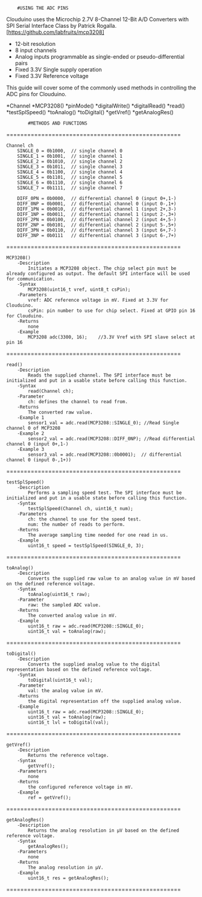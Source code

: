 ﻿
		#USING THE ADC PINS

Clouduino uses the Microchip 2.7V 8-Channel 12-Bit A/D Converters with SPI Serial Interface Class by Patrick Rogalla. [https://github.com/labfruits/mcp3208] 

  * 12-bit resolution
  * 8 input channels
  * Analog inputs programmable as single-ended or pseudo-differential pairs
  * Fixed 3.3V Single supply operation
  * Fixed 3.3V Reference voltage

This guide will cover some of the commonly used methods in controlling the ADC pins for Clouduino. 

   *Channel
   *MCP3208()
   *pinMode()
   *digitalWrite()
   *digitalRead()
   *read()
   *testSplSpeed()
   *toAnalog()
   *toDigital()
   *getVref()
   *getAnalogRes()


            #METHODS AND FUNCTIONS 
==================================================

    Channel ch     
        SINGLE_0 = 0b1000,  // single channel 0 
        SINGLE_1 = 0b1001,  // single channel 1 
        SINGLE_2 = 0b1010,  // single channel 2 
        SINGLE_3 = 0b1011,  // single channel 3 
        SINGLE_4 = 0b1100,  // single channel 4 
        SINGLE_5 = 0b1101,  // single channel 5 
        SINGLE_6 = 0b1110,  // single channel 6 
        SINGLE_7 = 0b1111,  // single channel 7 

        DIFF_0PN = 0b0000,  // differential channel 0 (input 0+,1-) 
        DIFF_0NP = 0b0001,  // differential channel 0 (input 0-,1+)
        DIFF_1PN = 0b0010,  // differential channel 1 (input 2+,3-) 
        DIFF_1NP = 0b0011,  // differential channel 1 (input 2-,3+) 
        DIFF_2PN = 0b0100,  // differential channel 2 (input 4+,5-) 
        DIFF_2NP = 0b0101,  // differential channel 2 (input 5-,5+) 
        DIFF_3PN = 0b0110,  // differential channel 3 (input 6+,7-) 
        DIFF_3NP = 0b0111   // differential channel 3 (input 6-,7+) 
  
==================================================  

    MCP3208()
        -Description
            Initiates a MCP3208 object. The chip select pin must be already configured as output. The default SPI interface will be used for communication.
        -Syntax
            MCP3208(uint16_t vref, uint8_t csPin);
        -Parameters
            vref: ADC reference voltage in mV. Fixed at 3.3V for Clouduino.
            csPin: pin number to use for chip select. Fixed at GPIO pin 16 for Clouduino.
        -Returns    
            none
        -Example
            MCP3208 adc(3300, 16);    //3.3V Vref with SPI slave select at pin 16 

==================================================  

    read()
        -Description    
            Reads the supplied channel. The SPI interface must be initialized and put in a usable state before calling this function.
        -Syntax
            read(Channel ch);
        -Parameter    
            ch: defines the channel to read from.
        -Returns
            The converted raw value.
        -Example 1
            sensor1_val = adc.read(MCP3208::SINGLE_0); //Read Single channel 0 of MCP3208
        -Example 2
            sensor2_val = adc.read(MCP3208::DIFF_0NP); //Read differential channel 0 (input 0+,1-)
        -Example 3
            sensor3_val = adc.read(MCP3208::0b0001);  // differential channel 0 (input 0-,1+))

 ==================================================

    testSplSpeed()
        -Description
            Performs a sampling speed test. The SPI interface must be initialized and put in a usable state before calling this function.
        -Syntax
            testSplSpeed(Channel ch, uint16_t num);
        -Parameters
            ch: the channel to use for the speed test.
            num: the number of reads to perform.
        -Returns
            The average sampling time needed for one read in us.
        -Example
            uint16_t speed = testSplSpeed(SINGLE_0, 3);

==================================================  

    toAnalog()
        -Description
            Converts the supplied raw value to an analog value in mV based on the defined reference voltage.
        -Syntax
            toAnalog(uint16_t raw);
        -Parameter
            raw: the sampled ADC value.
        -Returns
            The converted analog value in mV.
        -Example
            uint16_t raw = adc.read(MCP3208::SINGLE_0);
            uint16_t val = toAnalog(raw);

================================================== 

    toDigital()
        -Description
            Converts the supplied analog value to the digital representation based on the defined reference voltage.
        -Syntax
            toDigital(uint16_t val);
        -Parameter
            val: the analog value in mV.
        -Returns
            the digital representation off the supplied analog value.
        -Example
            uint16_t raw = adc.read(MCP3208::SINGLE_0);
            uint16_t val = toAnalog(raw);
            uint16_t lvl = toDigital(val);

==================================================  

    getVref()
        -Description
            Returns the reference voltage.
        -Syntax
            getVref();
        -Parameters
            none
        -Returns 
            the configured reference voltage in mV.
        -Example
            ref = getVref();

==================================================  

    getAnalogRes()
        -Description
            Returns the analog resolution in µV based on the defined reference voltage.
        -Syntax
            getAnalogRes();
        -Parameters
            none
        -Returns    
            The analog resolution in µV.
        -Example
            uint16_t res = getAnalogRes();

================================================== 